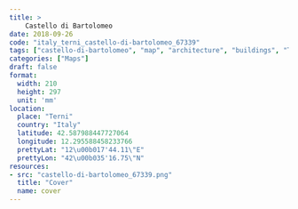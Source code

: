 ```yaml
---
title: > 
    Castello di Bartolomeo
date: 2018-09-26
code: "italy_terni_castello-di-bartolomeo_67339"
tags: ["castello-di-bartolomeo", "map", "architecture", "buildings", "Terni", "Italy"]
categories: ["Maps"]
draft: false
format:
  width: 210
  height: 297
  unit: 'mm'
location:
  place: "Terni"
  country: "Italy"
  latitude: 42.587988447727064
  longitude: 12.295588458233766
  prettyLat: "12\u00b017'44.11\"E"
  prettyLon: "42\u00b035'16.75\"N"
resources:
- src: "castello-di-bartolomeo_67339.png"
  title: "Cover"
  name: cover
---
```

